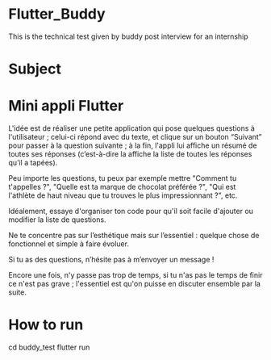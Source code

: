 # Flutter_Buddy
This is the technical test given by buddy post interview for an internship
# Subject
# Mini appli Flutter

L'idée est de réaliser une petite application qui pose quelques questions à l'utilisateur ; celui-ci répond avec du texte, et clique sur un bouton “Suivant” pour passer à la question suivante ; à la fin, l'appli lui affiche un résumé de toutes ses réponses (c’est-à-dire la affiche la liste de toutes les réponses qu’il a tapées).

Peu importe les questions, tu peux par exemple mettre "Comment tu t'appelles ?", "Quelle est ta marque de chocolat préférée ?", "Qui est l'athlète de haut niveau que tu trouves le plus impressionnant ?", etc.

Idéalement, essaye d'organiser ton code pour qu'il soit facile d'ajouter ou modifier la liste de questions.

Ne te concentre pas sur l’esthétique mais sur l’essentiel : quelque chose de fonctionnel et simple à faire évoluer.

Si tu as des questions, n’hésite pas à m’envoyer un message !

Encore une fois, n'y passe pas trop de temps, si tu n'as pas le temps de finir ce n'est pas grave ; l'essentiel est qu'on puisse en discuter ensemble par la suite.

# How to run

cd buddy_test
flutter run